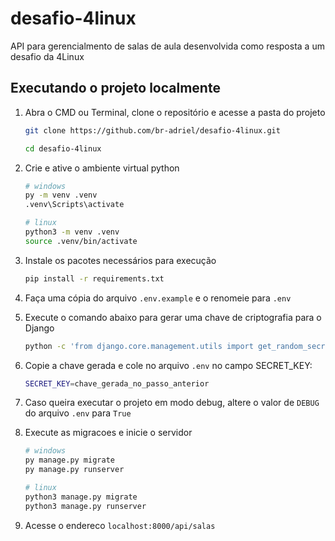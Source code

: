 # desafio-4linux

API para gerencialmento de salas de aula desenvolvida como resposta a um desafio da 4Linux

## Executando o projeto localmente

1. Abra o CMD ou Terminal, clone o repositório e acesse a pasta do projeto

   ```bash
   git clone https://github.com/br-adriel/desafio-4linux.git

   cd desafio-4linux
   ```

2. Crie e ative o ambiente virtual python

   ```bash
   # windows
   py -m venv .venv
   .venv\Scripts\activate

   # linux
   python3 -m venv .venv
   source .venv/bin/activate
   ```

3. Instale os pacotes necessários para execução

   ```bash
   pip install -r requirements.txt
   ```

4. Faça uma cópia do arquivo `.env.example` e o renomeie para `.env`

5. Execute o comando abaixo para gerar uma chave de criptografia para o Django

   ```bash
   python -c 'from django.core.management.utils import get_random_secret_key; print(get_random_secret_key())'
   ```

6. Copie a chave gerada e cole no arquivo `.env` no campo SECRET_KEY:

   ```bash
   SECRET_KEY=chave_gerada_no_passo_anterior
   ```

7. Caso queira executar o projeto em modo debug, altere o valor de `DEBUG` do
   arquivo `.env` para `True`

8. Execute as migracoes e inicie o servidor

   ```bash
   # windows
   py manage.py migrate
   py manage.py runserver

   # linux
   python3 manage.py migrate
   python3 manage.py runserver
   ```

9. Acesse o endereco `localhost:8000/api/salas`
